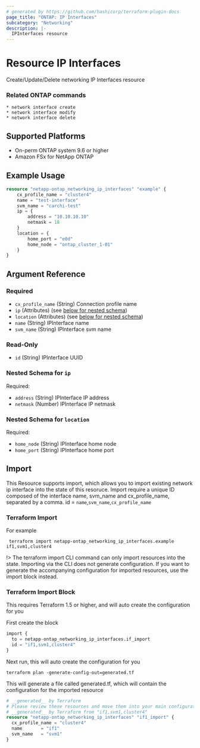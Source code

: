 ```yaml
---
# generated by https://github.com/hashicorp/terraform-plugin-docs
page_title: "ONTAP: IP Interfaces"
subcategory: "Networking"
description: |-
  IPInterfaces resource
---
```


# Resource IP Interfaces

Create/Update/Delete networking IP Interfaces resource

### Related ONTAP commands
```commandline
* network interface create
* network interface modify
* network interface delete
```

## Supported Platforms
* On-perm ONTAP system 9.6 or higher
* Amazon FSx for NetApp ONTAP

## Example Usage

```terraform
resource "netapp-ontap_networking_ip_interfaces" "example" {
	cx_profile_name = "cluster4"
	name = "test-interface"
	svm_name = "carchi-test"
  	ip = {
    	address = "10.10.10.10"
    	netmask = 18
    }
  	location = {
    	home_port = "e0d"
    	home_node = "ontap_cluster_1-01"
  	}
}
```



<!-- schema generated by tfplugindocs -->
## Argument Reference

### Required

- `cx_profile_name` (String) Connection profile name
- `ip` (Attributes) (see [below for nested schema](#nestedatt--ip))
- `location` (Attributes) (see [below for nested schema](#nestedatt--location))
- `name` (String) IPInterface name
- `svm_name` (String) IPInterface svm name

### Read-Only

- `id` (String) IPInterface UUID

<a id="nestedatt--ip"></a>
### Nested Schema for `ip`

Required:

- `address` (String) IPInterface IP address
- `netmask` (Number) IPInterface IP netmask


<a id="nestedatt--location"></a>
### Nested Schema for `location`

Required:

- `home_node` (String) IPInterface home node
- `home_port` (String) IPInterface home port

## Import
This Resource supports import, which allows you to import existing network ip interface into the state of this resoruce.
Import require a unique ID composed of the interface name, svm_name and cx_profile_name, separated by a comma.
 id = `name`,`svm_name`,`cx_profile_name`
### Terraform Import
 For example
 ```shell
  terraform import netapp-ontap_networking_ip_interfaces.example if1,svm1,cluster4
 ```

!> The terraform import CLI command can only import resources into the state. Importing via the CLI does not generate configuration. If you want to generate the accompanying configuration for imported resources, use the import block instead.

### Terraform Import Block
This requires Terraform 1.5 or higher, and will auto create the configuration for you

First create the block
```terraform
import {
  to = netapp-ontap_networking_ip_interfaces.if_import
  id = "if1,svm1,cluster4"
}
```
Next run, this will auto create the configuration for you
```shell
terraform plan -generate-config-out=generated.tf
```
This will generate a file called generated.tf, which will contain the configuration for the imported resource
```terraform
# __generated__ by Terraform
# Please review these resources and move them into your main configuration files.
# __generated__ by Terraform from "if1,svm1,cluster4"
resource "netapp-ontap_networking_ip_interfaces" "if1_import" {
  cx_profile_name = "cluster4"
  name       = "if1"
  svm_name   = "svm1"
}
```
